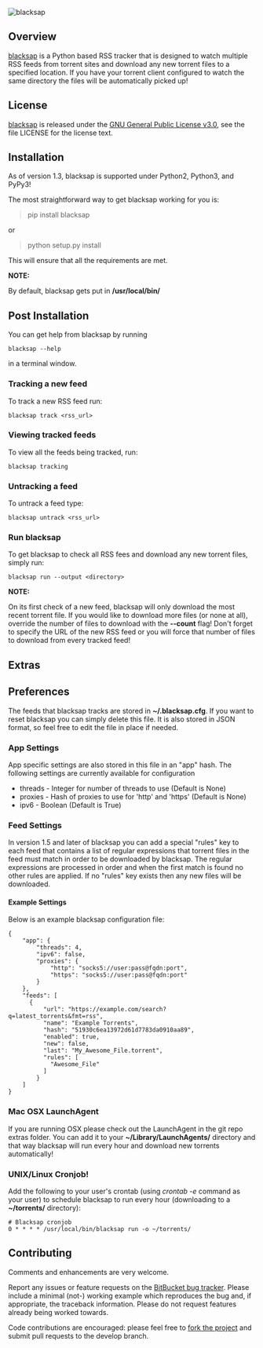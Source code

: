 ![blacksap](http://www.jacomputing.net/direct_download/blacksap.png)

## Overview

[blacksap][] is a Python based RSS tracker that is designed to watch multiple RSS feeds from torrent sites and download any new
torrent files to a specified location.  If you have your torrent client configured to watch the same directory the files will be automatically picked up!

## License

[blacksap][] is released under the [GNU General Public License v3.0][], see the file LICENSE for the license text.

## Installation

As of version 1.3, blacksap is supported under Python2, Python3, and PyPy3!

The most straightforward way to get blacksap working for you is:

> pip install blacksap

or

> python setup.py install

This will ensure that all the requirements are met.

__NOTE:__

By default, blacksap gets put in __/usr/local/bin/__

## Post Installation
You can get help from blacksap by running

    blacksap --help

in a terminal window.

### Tracking a new feed

To track a new RSS feed run:

    blacksap track <rss_url>

### Viewing tracked feeds

To view all the feeds being tracked, run:

    blacksap tracking

### Untracking a feed

To untrack a feed type:

    blacksap untrack <rss_url>

### Run blacksap

To get blacksap to check all RSS fees and download any new torrent files, simply run:

    blacksap run --output <directory>

__NOTE:__

On its first check of a new feed, blacksap will only download the most recent torrent file.  If you would like to download
more files (or none at all), override the number of files to download with the __--count__ flag!  Don't forget to specify
the URL of the new RSS feed or you will force that number of files to download from every tracked feed!

## Extras

## Preferences

The feeds that blacksap tracks are stored in __~/.blacksap.cfg__.  If you want to reset blacksap you can simply delete
this file.  It is also stored in JSON format, so feel free to edit the file in place if needed.

### App Settings

App specific settings are also stored in this file in an "app" hash.  The following settings are currently available for
configuration

* threads - Integer for number of threads to use (Default is None)
* proxies - Hash of proxies to use for 'http' and 'https' (Default is None)
* ipv6 - Boolean (Default is True)

### Feed Settings

In version 1.5 and later of blacksap you can add a special "rules" key to each feed that contains a list of regular expressions
that torrent files in the feed must match in order to be downloaded by blacksap.  The regular expressions are processed in
order and when the first match is found no other rules are applied.  If no "rules" key exists then any new files will be downloaded.


#### Example Settings

Below is an example blacksap configuration file:

    {
        "app": {
            "threads": 4,
            "ipv6": false,
            "proxies": {
                "http": "socks5://user:pass@fqdn:port",
                "https": "socks5://user:pass@fqdn:port"
            }
        },
        "feeds": [
          {
              "url": "https://example.com/search?q=latest_torrents&fmt=rss",
              "name": "Example Torrents",
              "hash": "51930c6ea13972d61d7783da0910aa89",
              "enabled": true,
              "new": false,
              "last": "My_Awesome_File.torrent",
              "rules": [
                "Awesome_File"
              ]
            }
        ]
    }

### Mac OSX LaunchAgent
If you are running OSX please check out the LaunchAgent in the git repo extras folder.  You can add it to your
__~/Library/LaunchAgents/__ directory and that way blacksap will run every hour and download new torrents automatically!

### UNIX/Linux Cronjob!

Add the following to your user's crontab (using _crontab -e_ command as your user) to schedule blacksap to run every
hour (downloading to a __~/torrents/__ directory):

    # Blacksap cronjob
    0 * * * * /usr/local/bin/blacksap run -o ~/torrents/

## Contributing

Comments and enhancements are very welcome.

Report any issues or feature requests on the [BitBucket bug
tracker](https://bitbucket.org/isaiah1112/blacksap/issues?status=new&status=open). Please include a minimal
(not-) working example which reproduces the bug and, if appropriate, the
 traceback information.  Please do not request features already being worked
towards.

Code contributions are encouraged: please feel free to [fork the
project](https://bitbucket.org/isaiah1112/blacksap) and submit pull requests to the develop branch.


[GNU General Public License v3.0]: http://choosealicense.com/licenses/gpl-3.0/ "GPL v3"

[blacksap]: https://bitbucket.org/isaiah1112/blacksap "blacksap"
